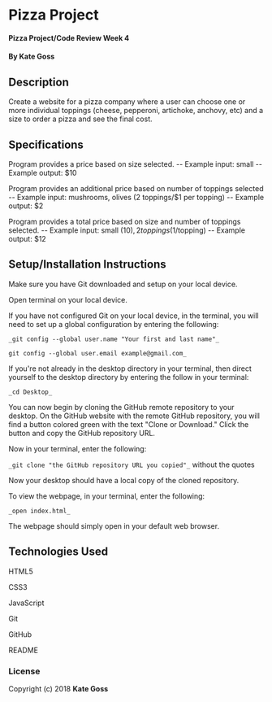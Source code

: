 # Pizza Project

#### Pizza Project/Code Review Week 4

#### By Kate Goss

## Description

Create a website for a pizza company where a user can choose one or more individual toppings (cheese, pepperoni, artichoke, anchovy, etc) and a size to order a pizza and see the final cost.

## Specifications

Program provides a price based on size selected.
-- Example input: small
-- Example output: $10

Program provides an additional price based on number of toppings selected
-- Example input: mushrooms, olives (2 toppings/$1 per topping)
-- Example output: $2

Program provides a total price based on size and number of toppings selected.
-- Example input: small ($10), 2 toppings ($1/topping)
-- Example output: $12


## Setup/Installation Instructions

Make sure you have Git downloaded and setup on your local device.

Open terminal on your local device.

If you have not configured Git on your local device, in the terminal, you will need to set up a global configuration by entering the following:

```
_git config --global user.name "Your first and last name"_

git config --global user.email example@gmail.com_
```
If you're not already in the desktop directory in your terminal, then direct yourself to the desktop directory by entering the follow in your terminal:

`_cd Desktop_`

You can now begin by cloning the GitHub remote repository to your desktop. On the GitHub website with the remote GitHub repository, you will find a button colored green with the text "Clone or Download." Click the button and copy the GitHub repository URL.

Now in your terminal, enter the following:

`_git clone "the GitHub repository URL you copied"_` without the quotes

Now your desktop should have a local copy of the cloned repository.

To view the webpage, in your terminal, enter the following:

`_open index.html_`

The webpage should simply open in your default web browser.

## Technologies Used

HTML5

CSS3

JavaScript

Git

GitHub

README

### License

Copyright (c) 2018 **Kate Goss**
